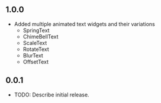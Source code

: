 ## 1.0.0

* Added multiple animated text widgets and their variations
  - SpringText
  - ChimeBellText
  - ScaleText
  - RotateText
  - BlurText
  - OffsetText

## 0.0.1

* TODO: Describe initial release.
